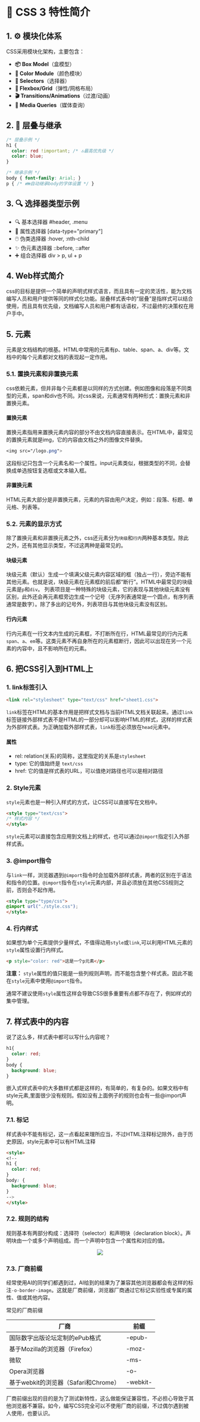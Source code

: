 # 🎨 CSS 3 特性简介

## 1. ⚙️ 模块化体系
CSS采用模块化架构，主要包含：
- **📦 Box Model**（盒模型）
- **🎨 Color Module**（颜色模块）
- **🎯 Selectors**（选择器）
- **📐 Flexbox/Grid**（弹性/网格布局）
- **🎬 Transitions/Animations**（过渡/动画）
- **📱 Media Queries**（媒体查询）

## 2. 🧱 层叠与继承
```css
/* 层叠示例 */
h1 {
  color: red !important; /* 🔝最高优先级 */
  color: blue; 
}

/* 继承示例 */
body { font-family: Arial; }
p { /* 👪自动继承body的字体设置 */ }
```

## 3. 🔍 选择器类型示例

- 🔍 基本选择器	#header, .menu
- 📌 属性选择器	[data-type="primary"]
- 🖱️ 伪类选择器	:hover, :nth-child
- ✨ 伪元素选择器	::before, ::after
- ➕ 组合选择器	div > p, ul + p

## 4. Web样式简介
css的目标是提供一个简单的声明式样式语言，而且具有一定的灵活性，能为文档编写人员和用户提供等同的样式化功能。层叠样式表中的“层叠”是指样式可以结合使用，而且具有优先级，文档编写人员和用户都有话语权，不过最终的决策权在用户手中。

## 5. 元素
元素是文档结构的根基。HTML中常用的元素有p、table、span、a、div等。文档中的每个元素都对文档的表现起一定作用。

### 5.1. 置换元素和非置换元素
css依赖元素，但并非每个元素都是以同样的方式创建。例如图像和段落是不同类型的元素，span和div也不同。对css来说，元素通常有两种形式：置换元素和非置换元素。

#### 置换元素
置换元素指用来置换元素内容的部分不由文档内容直接表示。在HTML中，最常见的置换元素就是img，它的内容由文档之外的图像文件替换。
```css
<img src="/logo.png">
```
这段标记只包含一个元素名和一个属性。input元素类似，根据类型的不同，会替换成单选按钮复选框或文本输入框。

#### 非置换元素
HTML元素大部分是非置换元素，元素的内容由用户决定，例如：段落、标题、单元格、列表等。

### 5.2. 元素的显示方式
除了置换元素和非置换元素之外，css还元素分为`块级`和`行内`两种基本类型。除此之外，还有其他显示类型，不过这两种是最常见的。

#### 块级元素
块级元素（默认）生成一个填满父级元素内容区域的框（独占一行），旁边不能有其他元素。也就是说，块级元素在元素框的前后都“断行”。HTML中最常见的块级元素是`p`和`div`。
列表项目是一种特殊的块级元素，它的表现与其他块级元素没有区别，此外还会再元素框旁边生成一个记号（无序列表通常是一个圆点，有序列表通常是数字）。除了多出的记号外，列表项目与其他块级元素没有区别。

#### 行内元素
行内元素在一行文本内生成的元素框，不打断所在行，HTML最常见的行内元素`span`、`a`、`em`等。这类元素不再自身所在的元素框断行，因此可以出现在另一个元素的内容中，且不影响所在的元素。

## 6. 把CSS引入到HTML上

### 1. link标签引入
```html
<link rel="stylesheet" type="text/css" href="sheet1.css">
```
`link`标签在HTML的基本作用是把样式文档与当前HTML文档关联起来。通过`link`标签链接外部样式表不是HTML的一部分却可以影响HTML的样式，这样的样式表为外部样式表。为正确加载外部样式表，`link`标签必须放在`head`元素中。
#### 属性
- rel: relation(关系)的简称，这里指定的关系是`stylesheet`
- type: 它的值始终是 `text/css`
- href: 它的值是样式表的URL，可以值绝对路径也可以是相对路径

### 2. Style元素
`style`元素也是一种引入样式的方式，让CSS可以直接写在文档中。
```html
<style type="text/css">
/* 样式内容 */
</style>
```
`style`元素可以直接包含应用到文档上的样式，也可以通过`@import`指定引入外部样式表。

### 3. @import指令
与`link`一样，浏览器遇到`@import`指令时会加载外部样式表，两者的区别在于语法和指令的位置。`@import`指令在`style`元素内部，并且必须放在其他CSS规则之前，否则会不起作用。
```html
<style type="type/css">
@import url("./style.css");
</style>
```
### 4. 行内样式
如果想为单个元素提供少量样式，不值得动用`style`或`link`,可以利用HTML元素的`style`属性设置行内样式。
```html
<p style="color: red">这是一个p元素</p>
```
**注意：** `style`属性的值只能是一些列规则声明，而不能包含整个样式表。因此不能在`style`元素中使用`@import`指令。

通常不建议使用`style`属性这样会导致CSS很多重要有点都不存在了，例如样式的集中管理。

## 7. 样式表中的内容
说了这么多，样式表中都可以写什么内容呢？
```css
h1{
  color: red;
}
body {
  background: blue;
}
```
嵌入式样式表中的大多数样式都是这样的，有简单的，有复杂的。如果文档中有style元素,里面很少没有规则。假如没有上面例子的规则也会有一些@import声明。
### 7.1. 标记
样式表中不能有标记，这一点看起来理所应当，不过HTML注释标记除外，由于历史原因，style元素中可以有HTML注释
```html
<style>
<!-- 
h1 {
  color: red;
}
body: {
  background: blue;
}
-->
</style>
```
### 7.2. 规则的结构
规则基本有两部分构成：选择符（selector）和声明块（declaration block）。声明块由一个或多个声明组成。而一个声明中包含一个属性和对应的值。
<div style="text-align: center">
<img src="@/notes/web/css/css规则结构.png">
</div>

### 7.3. 厂商前缀
经常使用AI的同学们都遇到过，AI给到的结果为了兼容其他浏览器都会有这样的标注`-o-border-image`。这就是厂商前缀，浏览器厂商通过它标记实验性或专属的属性、值或其他内容。

常见的厂商前缀

| 厂商 | 前缀 |
| --- | --- |
| 国际数字出版论坛定制的ePub格式 | -epub- |
| 基于Mozilla的浏览器（Firefox） | -moz- |
| 微软 | -ms- |
| Opera浏览器 | -o- |
| 基于webkit的浏览器（Safari和Chrome） | -webkit- |

厂商前缀出现的目的是为了测试新特性，这么做能保证兼容性，不必担心导致于其他浏览器不兼容。如今，编写CSS完全可以不使用厂商的前缀，不过偶尔遇到被人使用，也要认识。

<Utterances />